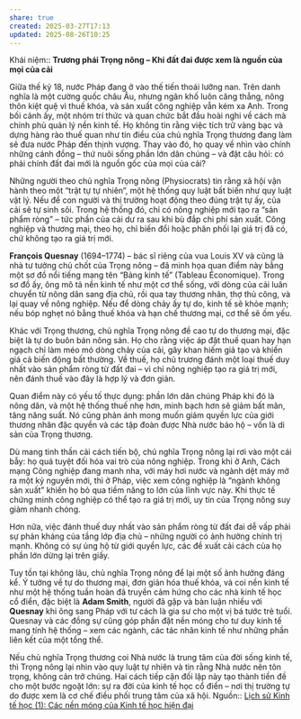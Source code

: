 ```yaml
---
share: true
created: 2025-03-27T17:13
updated: 2025-08-26T10:25
---
```

Khái niệm:: 
**Trương phái Trọng nông – Khi đất đai được xem là nguồn của mọi của cải**

Giữa thế kỷ 18, nước Pháp đang ở vào thế tiến thoái lưỡng nan. Trên danh nghĩa là một cường quốc châu Âu, nhưng ngân khố luôn căng thẳng, nông thôn kiệt quệ vì thuế khóa, và sản xuất công nghiệp vẫn kém xa Anh. Trong bối cảnh ấy, một nhóm trí thức và quan chức bắt đầu hoài nghi về cách mà chính phủ quản lý nền kinh tế. Họ không tin rằng việc tích trữ vàng bạc và dựng hàng rào thuế quan như tín điều của chủ nghĩa Trọng thương đang làm sẽ đưa nước Pháp đến thịnh vượng. Thay vào đó, họ quay về nhìn vào chính những cánh đồng – thứ nuôi sống phần lớn dân chúng – và đặt câu hỏi: có phải chính đất đai mới là nguồn gốc của mọi của cải?

Những người theo chủ nghĩa Trọng nông (Physiocrats) tin rằng xã hội vận hành theo một “trật tự tự nhiên”, một hệ thống quy luật bất biến như quy luật vật lý. Nếu để con người và thị trường hoạt động theo đúng trật tự ấy, của cải sẽ tự sinh sôi. Trong hệ thống đó, chỉ có nông nghiệp mới tạo ra “sản phẩm ròng” – tức phần của cải dư ra sau khi bù đắp chi phí sản xuất. Công nghiệp và thương mại, theo họ, chỉ biến đổi hoặc phân phối lại giá trị đã có, chứ không tạo ra giá trị mới.

**François Quesnay** (1694–1774) – bác sĩ riêng của vua Louis XV và cũng là nhà tư tưởng chủ chốt của Trọng nông – đã minh họa quan điểm này bằng một sơ đồ nổi tiếng mang tên “Bảng kinh tế” (Tableau Économique). Trong sơ đồ ấy, ông mô tả nền kinh tế như một cơ thể sống, với dòng của cải luân chuyển từ nông dân sang địa chủ, rồi qua tay thương nhân, thợ thủ công, và lại quay về nông nghiệp. Nếu để dòng chảy ấy tự do, kinh tế sẽ khỏe mạnh; nếu bóp nghẹt nó bằng thuế khóa và hạn chế thương mại, cơ thể sẽ ốm yếu.

Khác với Trọng thương, chủ nghĩa Trọng nông đề cao tự do thương mại, đặc biệt là tự do buôn bán nông sản. Họ cho rằng việc áp đặt thuế quan hay hạn ngạch chỉ làm méo mó dòng chảy của cải, gây khan hiếm giả tạo và khiến giá cả biến động bất thường. Về thuế, họ chủ trương đánh một loại thuế duy nhất vào sản phẩm ròng từ đất đai – vì chỉ nông nghiệp tạo ra giá trị mới, nên đánh thuế vào đây là hợp lý và đơn giản.

Quan điểm này có yếu tố thực dụng: phần lớn dân chúng Pháp khi đó là nông dân, và một hệ thống thuế nhẹ hơn, minh bạch hơn sẽ giảm bất mãn, tăng năng suất. Nó cũng phản ánh mong muốn giảm quyền lực của giới thương nhân đặc quyền và các tập đoàn được Nhà nước bảo hộ – vốn là di sản của Trọng thương.

Dù mang tinh thần cải cách tiến bộ, chủ nghĩa Trọng nông lại rơi vào một cái bẫy: họ quá tuyệt đối hóa vai trò của nông nghiệp. Trong khi ở Anh, Cách mạng Công nghiệp đang manh nha, với máy hơi nước và ngành dệt máy mở ra một kỷ nguyên mới, thì ở Pháp, việc xem công nghiệp là “ngành không sản xuất” khiến họ bỏ qua tiềm năng to lớn của lĩnh vực này. Khi thực tế chứng minh công nghiệp có thể tạo ra giá trị mới, uy tín của Trọng nông suy giảm nhanh chóng.

Hơn nữa, việc đánh thuế duy nhất vào sản phẩm ròng từ đất đai dễ vấp phải sự phản kháng của tầng lớp địa chủ – những người có ảnh hưởng chính trị mạnh. Không có sự ủng hộ từ giới quyền lực, các đề xuất cải cách của họ phần lớn dừng lại trên giấy.

Tuy tồn tại không lâu, chủ nghĩa Trọng nông để lại một số ảnh hưởng đáng kể. Ý tưởng về tự do thương mại, đơn giản hóa thuế khóa, và coi nền kinh tế như một hệ thống tuần hoàn đã truyền cảm hứng cho các nhà kinh tế học cổ điển, đặc biệt là **Adam Smith**, người đã gặp và bàn luận nhiều với **Quesnay** khi ông sang Pháp với tư cách là gia sư cho một vị bá tước trẻ tuổi. Quesnay và các đồng sự cũng góp phần đặt nền móng cho tư duy kinh tế mang tính hệ thống – xem các ngành, các tác nhân kinh tế như những phần liên kết của một tổng thể.

Nếu chủ nghĩa Trọng thương coi Nhà nước là trung tâm của đời sống kinh tế, thì Trọng nông lại nhìn vào quy luật tự nhiên và tin rằng Nhà nước nên tôn trọng, không cản trở chúng. Hai cách tiếp cận đối lập này tạo thành tiền đề cho một bước ngoặt lớn: sự ra đời của kinh tế học cổ điển – nơi thị trường tự do được xem là cơ chế điều phối trung tâm của xã hội.
Nguồn:: [Lịch sử Kinh tế học (1): Các nền móng của Kinh tế học hiện đại](https://vhlinh.substack.com/p/lich-su-kinh-te-hoc-1-cac-nen-mong?r=nmx4m&utm_medium=ios&triedRedirect=true)